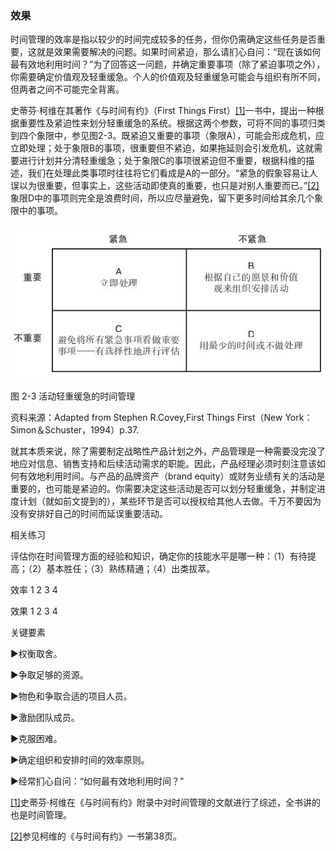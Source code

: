 ### 效果

时间管理的效率是指以较少的时间完成较多的任务，但你仍需确定这些任务是否重要，这就是效果需要解决的问题。如果时间紧迫，那么请扪心自问：“现在该如何最有效地利用时间？”为了回答这一问题，并确定重要事项（除了紧迫事项之外），你需要确定价值观及轻重缓急。个人的价值观及轻重缓急可能会与组织有所不同，但两者之间不可能完全背离。

史蒂芬·柯维在其著作《与时间有约》（First Things First）[[1]](part0040.xhtml#ch1-back)一书中，提出一种根据重要性及紧迫性来划分轻重缓急的系统。根据这两个参数，可将不同的事项归类到四个象限中，参见图2-3。既紧迫又重要的事项（象限A），可能会形成危机，应立即处理；处于象限B的事项，很重要但不紧迫，如果拖延则会引发危机，这就需要进行计划并分清轻重缓急；处于象限C的事项很紧迫但不重要，根据科维的描述，我们在处理此类事项时往往将它们看成是A的一部分。“紧急的假象容易让人误以为很重要，但事实上，这些活动即使真的重要，也只是对别人重要而已。”[[2]](part0040.xhtml#ch2-back)象限D中的事项则完全是浪费时间，所以应尽量避免，留下更多时间给其余几个象限中的事项。

![](images/image01224.jpeg)

图 2-3 活动轻重缓急的时间管理 

资料来源：Adapted from Stephen R.Covey,First Things First（New York：Simon＆Schuster，1994）p.37. 

就其本质来说，除了需要制定战略性产品计划之外，产品管理是一种需要没完没了地应对信息、销售支持和后续活动需求的职能。因此，产品经理必须时刻注意该如何有效地利用时间。与产品的品牌资产（brand equity）或财务业绩有关的活动是重要的，也可能是紧迫的。你需要决定这些活动是否可以划分轻重缓急，并制定进度计划（就如前文提到的），某些环节是否可以授权给其他人去做。千万不要因为没有安排好自己的时间而延误重要活动。

相关练习

评估你在时间管理方面的经验和知识，确定你的技能水平是哪一种：（1）有待提高；（2）基本胜任；（3）熟练精通；（4）出类拔萃。

效率 1 2 3 4

效果 1 2 3 4

关键要素

▶权衡取舍。

▶争取足够的资源。

▶物色和争取合适的项目人员。

▶激励团队成员。

▶克服困难。

▶确定组织和安排时间的效率原则。

▶经常扪心自问：“如何最有效地利用时间？”

[[1]](part0040.xhtml#ch1)史蒂芬·柯维在《与时间有约》附录中对时间管理的文献进行了综述，全书讲的也是时间管理。

[[2]](part0040.xhtml#ch2)参见柯维的《与时间有约》一书第38页。
